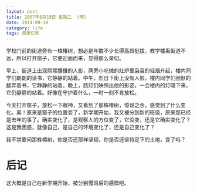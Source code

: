 ```yaml
---
layout: post
title: 2007年6月19日 星期二  (晴)
date: 2014-09-18
category: life
tags: 窸窣忆影
---
```

学校门前的街道旁有一株椿树，想必是年数不少长得高昂挺拔。教学楼离街道不远，所以打开窗子，它便迎面而来，显得那么亲切。
<!--more-->
早上，街道上出现熙熙攘攘的人影，两旁小吃摊的灶炉里袅袅的轻烟升起，楼内同学们朗朗的读书，它静静的站着。中午，烈日下街上没有人影，楼内同学们困恹的翻弄着书，它静静的站着。晚上，路灯仍映照出他的影姿，一会楼内的灯暗下来，它仍静静的站着。好像在守护着什么，一时一刻不肯放松。

今天打开窗子，放松一下眼神，又看到了那株椿树，惊讶之余，感觉到了什么变化。奥！原来是窗子的位置变了，新学期开始，我又被分到新的班级，原来那已经是去年的事了。确实变化了，是观察人的方位变了，它没变，还是它确实变化了？这是我困惑，就像自己，是自己的环境变化了，还是自己变化了？

我不禁要问那株椿树，你是否还那样坚韧，你是否还坚持足下的土地，变了吗？

# 后记
这大概是自己在新学期开始，被分到慢班后的感慨吧。
